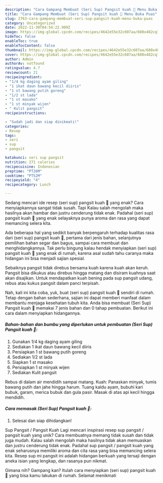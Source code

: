 ```yaml
---
description: "Cara Gampang Membuat (Seri Sup) Pangsit kuah 🍲 Menu Buka Puas"
title: "Cara Gampang Membuat (Seri Sup) Pangsit kuah 🍲 Menu Buka Puas"
slug: 2763-cara-gampang-membuat-seri-sup-pangsit-kuah-menu-buka-puas
category: Uncategorized
date: 2022-11-30T04:54:22.999Z
image: https://img-global.cpcdn.com/recipes/4642e55e32c607aa/680x482cq70/seri-sup-pangsit-kuah-foto-resep-utama.jpg
hideToc: false
enableToc: true
enableTocContent: false
thumbnail: https://img-global.cpcdn.com/recipes/4642e55e32c607aa/680x482cq70/seri-sup-pangsit-kuah-foto-resep-utama.jpg
cover: https://img-global.cpcdn.com/recipes/4642e55e32c607aa/680x482cq70/seri-sup-pangsit-kuah-foto-resep-utama.jpg
author: Admin
authorAv: notfound
ratingvalue: 4.7
reviewcount: 21
recipeingredient:
- "1/4 kg daging ayam giling"
- "1 ikat daun bawang kecil diiris"
- "1 st bawang putih goreng"
- "1/2 st lada"
- "1 st masako"
- "1 st minyak wijen"
- " Kulit pangsit"
recipeinstructions:

- "Sudah jadi dan siap dinikmati!"
categories:
- Resep
tags:
- seri
- sup
- pangsit

katakunci: seri sup pangsit 
nutrition: 271 calories
recipecuisine: Indonesian
preptime: "PT26M"
cooktime: "PT52M"
recipeyield: "4"
recipecategory: Lunch

---
```



Sedang mencari ide resep (seri sup) pangsit kuah 🍲 yang enak? Cara menyiapkannya sangat tidak susah. Tapi Kalau salah mengolah maka hasilnya akan hambar dan justru cenderung tidak enak. Padahal (seri sup) pangsit kuah 🍲 yang enak selayaknya punya aroma dan rasa yang dapat memancing selera kita.


Ada beberapa hal yang sedikit banyak berpengaruh terhadap kualitas rasa dari (seri sup) pangsit kuah 🍲, pertama dari jenis bahan, selanjutnya pemilihan bahan segar dan bagus, sampai cara membuat dan menghidangkannya. Tak perlu bingung kalau hendak menyiapkan (seri sup) pangsit kuah 🍲 yang enak di rumah, karena asal sudah tahu caranya maka hidangan ini bisa menjadi sajian spesial.

Sebaiknya pangsit tidak direbus bersama kuah karena kuah akan keruh. Pangsit bisa dikukus atau direbus hingga matang dan disiram kuahnya saat akan disajikan. Untuk mendapatkan kuah bening pada sup pangsit udang, rebus atau kukus pangsit dalam panci terpisah.


Nah, kali ini kita coba, yuk, buat (seri sup) pangsit kuah 🍲 sendiri di rumah. Tetap dengan bahan sederhana, sajian ini dapat memberi manfaat dalam membantu menjaga kesehatan tubuh kita. Anda bisa membuat (Seri Sup) Pangsit kuah 🍲 memakai 7 jenis bahan dan 0 tahap pembuatan. Berikut ini cara dalam menyiapkan hidangannya.

<!--inarticleads1-->

##### Bahan-bahan dan bumbu yang diperlukan untuk pembuatan (Seri Sup) Pangsit kuah 🍲:

1. Gunakan 1/4 kg daging ayam giling
1. Sediakan 1 ikat daun bawang kecil diiris
1. Persiapkan 1 st bawang putih goreng
1. Sediakan 1/2 st lada
1. Siapkan 1 st masako
1. Persiapkan 1 st minyak wijen
1. Sediakan  Kulit pangsit


Rebus di dalam air mendidih sampai matang. Kuah: Panaskan minyak, tumis bawang putih dan jahe hingga harum. Tuang kaldu ayam, bubuhi kari bubuk, garam, merica bubuk dan gula pasir. Masak di atas api kecil hingga mendidih. 

<!--inarticleads2-->

##### Cara memasak (Seri Sup) Pangsit kuah 🍲:


1. Selesai dan siap dihidangkan!

Sup Pangsit / Pangsit Kuah Lagi mencari inspirasi resep sup pangsit / pangsit kuah yang unik? Cara membuatnya memang tidak susah dan tidak juga mudah. Kalau salah mengolah maka hasilnya tidak akan memuaskan dan justru cenderung tidak enak. Padahal sup pangsit / pangsit kuah yang enak seharusnya memiliki aroma dan cita rasa yang bisa memancing selera kita. Resep sup mi pangsit ini adalah hidangan berkuah yang tersaji dengan aneka isian yang lengkap, dan rasanya pun nikmat. 

Gimana nih? Gampang kan? Itulah cara menyiapkan (seri sup) pangsit kuah 🍲 yang bisa kamu lakukan di rumah. Selamat menikmati
